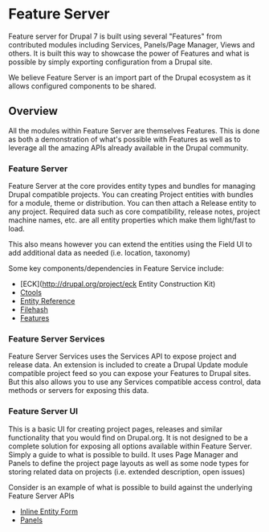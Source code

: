 Feature Server
==============

Feature server for Drupal 7 is built using several "Features" from contributed modules including Services, Panels/Page Manager, Views and others. It is built this way to showcase the power of Features and what is possible by simply exporting configuration from a Drupal site.

We believe Feature Server is an import part of the Drupal ecosystem as it allows configured components to be shared.

Overview
--------

All the modules within Feature Server are themselves Features. This is done as both a demonstration of what's possible with Features as well as to leverage all the amazing APIs already available in the Drupal community.

### Feature Server
Feature Server at the core provides entity types and bundles for managing Drupal compatible projects. You can creating Project entities with bundles for a module, theme or distribution. You can then attach a Release entity to any project. Required data such as core compatibility, release notes, project machine names, etc. are all entity properties which make them light/fast to load.

This also means however you can extend the entities using the Field UI to add additional data as needed (i.e. location, taxonomy)

Some key components/dependencies in Feature Service include:

- [ECK](http://drupal.org/project/eck Entity Construction Kit)
- [Ctools](http://drupal.org/project/ctools)
- [Entity Reference](http://drupal.org/project/entityreference)
- [Filehash](http://drupal.org/project/filehash)
- [Features](http://drupal.org/project/features)

### Feature Server Services
Feature Server Services uses the Services API to expose project and release data. An extension is included to create a Drupal Update module compatible project feed so you can expose your Features to Drupal sites. But this also allows you to use any Services compatible access control, data methods or servers for exposing this data. 

### Feature Server UI
This is a basic UI for creating project pages, releases and similar functionality that you would find on Drupal.org. It is not designed to be a complete solution for exposing all options available within Feature Server. Simply a guide to what is possible to build. It uses Page Manager and Panels to define the project page layouts as well as some node types for storing related data on projects (i.e. extended description, open issues)

Consider is an example of what is possible to build against the underlying Feature Server APIs

- [Inline Entity Form](http://drupal.org/project/inline_entity_form)
- [Panels](http://drupal.org/project/panels)
